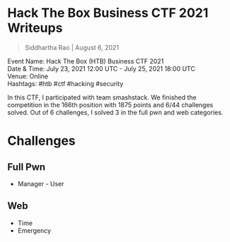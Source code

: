 # Hack The Box Business CTF 2021 Writeups
> Siddhartha Rao | August 6, 2021  

Event Name: Hack The Box (HTB) Business CTF 2021  
Date & Time: July 23, 2021 12:00 UTC - July 25, 2021 18:00 UTC  
Venue: Online  
Hashtags: #htb #ctf #hacking #security  

In this CTF, I participated with team smashstack. We finished the competition in the 166th position with 1875 points and 6/44 challenges solved. Out of 6 challenges, I solved 3 in the full pwn and web categories.

# Challenges

## Full Pwn
- Manager - User

## Web
- Time
- Emergency

